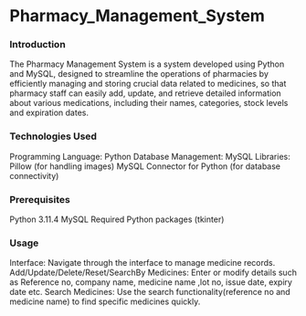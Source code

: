 # Pharmacy_Management_System
### Introduction
The Pharmacy Management System is a system developed using Python and MySQL, designed to streamline the operations of pharmacies by efficiently managing and storing crucial data related to medicines, so that pharmacy staff can easily add, update, and retrieve detailed information about various medications, including their names, categories, stock levels and expiration dates.
### Technologies Used
Programming Language: Python
Database Management: MySQL
Libraries:
Pillow (for handling images)
MySQL Connector for Python (for database connectivity)
### Prerequisites
Python 3.11.4
MySQL
Required Python packages (tkinter)
### Usage
Interface: Navigate through the interface to manage medicine records.
Add/Update/Delete/Reset/SearchBy Medicines: Enter or modify details such as Reference no, company name, medicine name ,lot no, issue date, expiry date etc.
Search Medicines: Use the search functionality(reference no and medicine name) to find specific medicines quickly.
